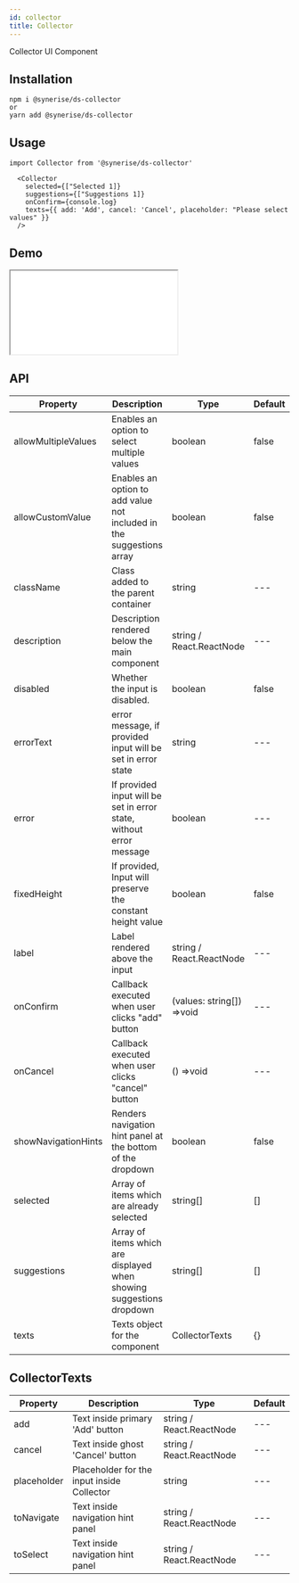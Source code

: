 ```yaml
---
id: collector
title: Collector
---
```


Collector UI Component

## Installation

```
npm i @synerise/ds-collector
or
yarn add @synerise/ds-collector
```

## Usage

```
import Collector from '@synerise/ds-collector'

  <Collector
    selected={["Selected 1]}
    suggestions={["Suggestions 1]}
    onConfirm={console.log}
    texts={{ add: 'Add', cancel: 'Cancel', placeholder: "Please select values" }}
  />
```

## Demo

<iframe src="/storybook-static/iframe.html?id=components-collector--default"></iframe>

## API

| Property            | Description                                                          | Type                      | Default |
| ------------------- | -------------------------------------------------------------------- | ------------------------- | ------- |
| allowMultipleValues | Enables an option to select multiple values                          | boolean                   | false   |
| allowCustomValue    | Enables an option to add value not included in the suggestions array | boolean                   | false   |
| className           | Class added to the parent container                                  | string                    | ---     |
| description         | Description rendered below the main component                        | string / React.ReactNode  | ---     |
| disabled            | Whether the input is disabled.                                       | boolean                   | false   |
| errorText           | error message, if provided input will be set in error state          | string                    | ---     |
| error               | If provided input will be set in error state, without error message  | boolean                   | ---     |
| fixedHeight         | If provided, Input will preserve the constant height value           | boolean                   | false   |
| label               | Label rendered above the input                                       | string / React.ReactNode  | ---     |
| onConfirm           | Callback executed when user clicks "add" button                      | (values: string[]) =>void | ---     |
| onCancel            | Callback executed when user clicks "cancel" button                   | () =>void                 | ---     |
| showNavigationHints | Renders navigation hint panel at the bottom of the dropdown          | boolean                   | false   |
| selected            | Array of items which are already selected                            | string[]                  | []      |
| suggestions         | Array of items which are displayed when showing suggestions dropdown | string[]                  | []      |
| texts               | Texts object for the component                                       | CollectorTexts            | {}      |

## CollectorTexts

| Property    | Description                                | Type                     | Default |
| ----------- | ------------------------------------------ | ------------------------ | ------- |
| add         | Text inside primary 'Add' button           | string / React.ReactNode | ---     |
| cancel      | Text inside ghost 'Cancel' button          | string / React.ReactNode | ---     |
| placeholder | Placeholder for the input inside Collector | string                   | ---     |
| toNavigate  | Text inside navigation hint panel          | string / React.ReactNode | ---     |
| toSelect    | Text inside navigation hint panel          | string / React.ReactNode | ---     |
